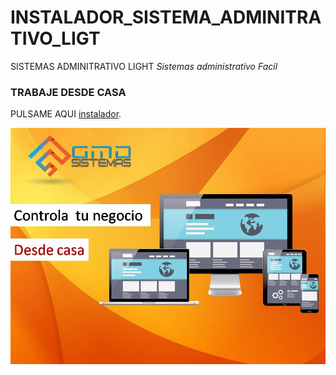 # INSTALADOR_SISTEMA_ADMINITRATIVO_LIGT

SISTEMAS ADMINITRATIVO LIGHT
_Sistemas administrativo Facil_

### TRABAJE DESDE CASA

PULSAME AQUI [ instalador](https://github.com/darwinuzcategui1973/INSTALADOR_SISTEMA_ADMINITRATIVO_LIGT/ "GMD ADMINISTRATIVO").

![SISTEMA ADMINITRATIVIO GMD LIGHT](https://github.com/darwinuzcategui1973/INSTALADOR_SISTEMA_ADMINITRATIVO_LIGT/blob/master/imagen01.jpeg)
